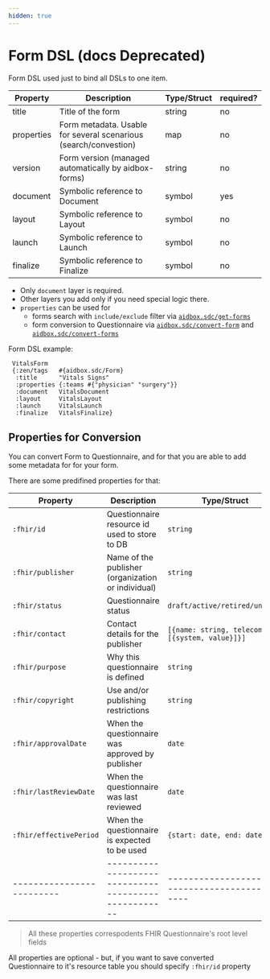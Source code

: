 ```yaml
---
hidden: true
---
```


# Form DSL (docs Deprecated)

Form DSL used just to bind all DSLs to one item.

| Property   | Description                                                      | Type/Struct | required? |
| ---------- | ---------------------------------------------------------------- | ----------- | --------- |
| title      | Title of the form                                                | string      | no        |
| properties | Form metadata. Usable for several scenarious (search/convestion) | map         | no        |
| version    | Form version (managed automatically by aidbox-forms)             | string      | no        |
| document   | Symbolic reference to Document                                   | symbol      | yes       |
| layout     | Symbolic reference to Layout                                     | symbol      | no        |
| launch     | Symbolic reference to Launch                                     | symbol      | no        |
| finalize   | Symbolic reference to Finalize                                   | symbol      | no        |

* Only `document` layer is required.
* Other layers you add only if you need special logic there.
* `properties` can be used for
  * forms search with `include/exclude` filter via [`aidbox.sdc/get-forms`](form-api-docs-deprecated.md#get-forms)
  * form conversion to Questionnaire via [`aidbox.sdc/convert-form`](form-api-docs-deprecated.md#convert-form) and [`aidbox.sdc/convert-forms`](form-api-docs-deprecated.md#convert-forms)

Form DSL example:

```
 VitalsForm
 {:zen/tags   #{aidbox.sdc/Form}
  :title      "Vitals Signs"
  :properties {:teams #{"physician" "surgery"}}
  :document   VitalsDocument
  :layout     VitalsLayout
  :launch     VitalsLaunch
  :finalize   VitalsFinalize}
```

## Properties for Conversion

You can convert Form to Questionnaire, and for that you are able to add some metadata for for your form.

There are some predifined properties for that:

| Property                  | Description                                          | Type/Struct                                      |
| ------------------------- | ---------------------------------------------------- | ------------------------------------------------ |
| `:fhir/id`                | Questionnaire resource id used to store to DB        | `string`                                         |
| `:fhir/publisher`         | Name of the publisher (organization or individual)   | `string`                                         |
| `:fhir/status`            | Questionnaire status                                 | `draft/active/retired/unknown`                   |
| `:fhir/contact`           | Contact details for the publisher                    | `[{name: string, telecom: [{system, value}]}]`   |
| `:fhir/purpose`           | Why this questionnaire is defined                    | `string`                                         |
| `:fhir/copyright`         | Use and/or publishing restrictions                   | `string`                                         |
| `:fhir/approvalDate`      | When the questionnaire was approved by publisher     | `date`                                           |
| `:fhir/lastReviewDate`    | When the questionnaire was last reviewed             | `date`                                           |
| `:fhir/effectivePeriod`   | When the questionnaire is expected to be used        | `{start: date, end: date}`                       |
| ------------------------- | ---------------------------------------------------- | ------------------------------------------------ |

> All these properties correspodents FHIR Questionnaire's root level fields

All properties are optional - but, if you want to save converted Questionnaire to it's resource table you should specify `:fhir/id` property
